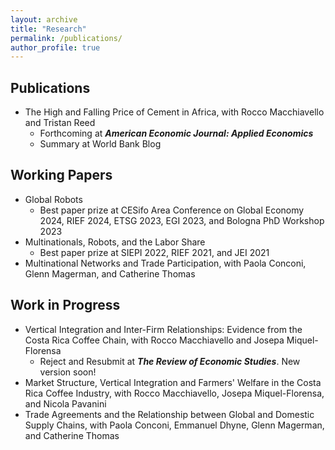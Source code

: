 ```yaml
---
layout: archive
title: "Research"
permalink: /publications/
author_profile: true
---
```


Publications 
-----
* <a href="https://fabrizioleone.github.io/files/The_High_and_Falling_Price_of_Cement_in_Africa_LMR.pdf" style="text-decoration: none" target="_blank">The High and Falling Price of Cement in Africa</a>, with <a href="https://sites.google.com/site/roccomacchiavello/" style="text-decoration: none" target="_blank">Rocco Macchiavello</a> and <a href="https://sites.google.com/view/tristanreed/home" style="text-decoration: none" target="_blank">Tristan Reed</a> 
  * Forthcoming at ***American Economic Journal: Applied Economics***
  * Summary at <a href="https://blogs.worldbank.org/developmenttalk/why-price-cement-so-high-africa" style="text-decoration: none" target="_blank">World Bank Blog</a>
  
Working Papers 
-----
* <a href="https://fabrizioleone.github.io/files/Global_Robots_Fabrizio_Leone_JMP.pdf" style="text-decoration: none" target="_blank">Global Robots</a> 
   * Best paper prize at <a href="https://www.cesifo.org/en/event/2024-05-03/cesifo-area-conference-global-economy-2024" style="text-decoration: none" target="_blank">CESifo Area Conference on Global Economy 2024</a>, <a href="https://sites.google.com/site/riefnetwork/home" style="text-decoration: none" target="_blank">RIEF 2024</a>, <a href="https://www.etsg.org/award-winners.html" style="text-decoration: none" target="_blank">ETSG 2023</a>, <a href="https://www.uniba.it/it/ricerca/dipartimenti/dse/e.g.i" style="text-decoration: none" target="_blank">EGI 2023</a>, and Bologna PhD Workshop 2023
* <a href="https://fabrizioleone.github.io/files/Multinationals_Robots_Labor_Share_Fabrizio_Leone.pdf" style="text-decoration: none" target="_blank">Multinationals, Robots, and the Labor Share</a>
  * Best paper prize at <a href="https://siepi.org/premio-dottorale-siepi-prof-gobbo/" style="text-decoration: none" target="_blank">SIEPI 2022</a>, <a href="https://sites.google.com/site/riefnetwork/home" style="text-decoration: none" target="_blank">RIEF 2021</a>, and <a href="http://asesec.org/jornadas_economia_industrial/2021/" style="text-decoration: none" target="_blank">JEI 2021</a>
* <a href="https://conconi.ulb.be/CLMT.pdf" style="text-decoration: none" target="_blank">Multinational Networks and Trade Participation</a>, with <a href="https://sites.google.com/view/paola-conconi-website/" style="text-decoration: none" target="_blank">Paola Conconi</a>, <a href="http://www.glennmagerman.com/" style="text-decoration: none" target="_blank">Glenn Magerman</a>, and <a href="https://www.cmathomas.com" style="text-decoration: none" target="_blank">Catherine Thomas</a>

 
 
Work in Progress
-----
* Vertical Integration and Inter-Firm Relationships: Evidence from the Costa Rica Coffee Chain, with <a href="https://sites.google.com/site/roccomacchiavello/" style="text-decoration: none" target="_blank">Rocco Macchiavello</a> and <a href="https://www.tse-fr.eu/people/josepa-miquel-florensa" style="text-decoration: none" target="_blank">Josepa Miquel-Florensa</a>
  * Reject and Resubmit at ***The Review of Economic Studies***. New version soon! 
* Market Structure, Vertical Integration and Farmers' Welfare in the Costa Rica Coffee Industry, with <a href="https://sites.google.com/site/roccomacchiavello/" style="text-decoration: none" target="_blank">Rocco Macchiavello</a>, <a href="https://www.tse-fr.eu/people/josepa-miquel-florensa" style="text-decoration: none" target="_blank">Josepa Miquel-Florensa</a>, and <a href="https://sites.google.com/site/nicolapavanini/" style="text-decoration: none" target="_blank">Nicola Pavanini</a>
* Trade Agreements and the Relationship between Global and Domestic Supply Chains, with <a href="https://sites.google.com/view/paola-conconi-website/" style="text-decoration: none" target="_blank">Paola Conconi</a>, <a href="https://www.linkedin.com/in/emmanuel-dhyne-1b654411a/?originalSubdomain=be" style="text-decoration: none" target="_blank">Emmanuel Dhyne</a>, <a href="http://www.glennmagerman.com/" style="text-decoration: none" target="_blank">Glenn Magerman</a>, and <a href="https://www.cmathomas.com" style="text-decoration: none" target="_blank">Catherine Thomas</a>
 
